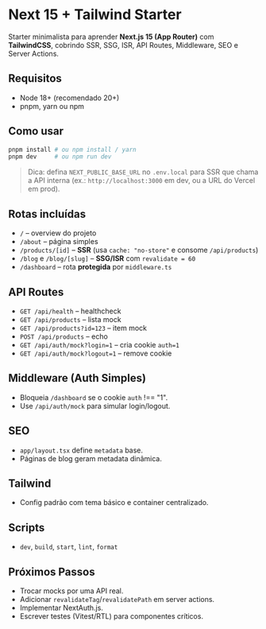 # Next 15 + Tailwind Starter

Starter minimalista para aprender **Next.js 15 (App Router)** com **TailwindCSS**, cobrindo SSR, SSG, ISR, API Routes, Middleware, SEO e Server Actions.

## Requisitos
- Node 18+ (recomendado 20+)
- pnpm, yarn ou npm

## Como usar
```bash
pnpm install # ou npm install / yarn
pnpm dev     # ou npm run dev
```

> Dica: defina `NEXT_PUBLIC_BASE_URL` no `.env.local` para SSR que chama a API interna (ex.: `http://localhost:3000` em dev, ou a URL do Vercel em prod).

## Rotas incluídas
- `/` – overview do projeto
- `/about` – página simples
- `/products/[id]` – **SSR** (usa `cache: "no-store"` e consome `/api/products`)
- `/blog` e `/blog/[slug]` – **SSG/ISR** com `revalidate = 60`
- `/dashboard` – rota **protegida** por `middleware.ts`

## API Routes
- `GET /api/health` – healthcheck
- `GET /api/products` – lista mock
- `GET /api/products?id=123` – item mock
- `POST /api/products` – echo
- `GET /api/auth/mock?login=1` – cria cookie `auth=1`
- `GET /api/auth/mock?logout=1` – remove cookie

## Middleware (Auth Simples)
- Bloqueia `/dashboard` se o cookie `auth` !== "1".
- Use `/api/auth/mock` para simular login/logout.

## SEO
- `app/layout.tsx` define `metadata` base.
- Páginas de blog geram metadata dinâmica.

## Tailwind
- Config padrão com tema básico e container centralizado.

## Scripts
- `dev`, `build`, `start`, `lint`, `format`

## Próximos Passos
- Trocar mocks por uma API real.
- Adicionar `revalidateTag`/`revalidatePath` em server actions.
- Implementar NextAuth.js.
- Escrever testes (Vitest/RTL) para componentes críticos.
